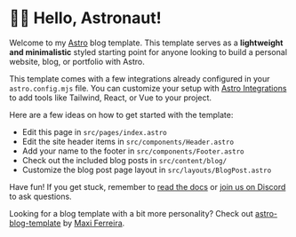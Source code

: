 # 🧑‍🚀 Hello, Astronaut!

Welcome to my [Astro](https://astro.build/) blog template. This template serves as a **lightweight and minimalistic** styled starting point for anyone looking to build a personal website, blog, or portfolio with Astro.

This template comes with a few integrations already configured in your `astro.config.mjs` file. You can customize your setup with [Astro Integrations](https://astro.build/integrations) to add tools like Tailwind, React, or Vue to your project.

Here are a few ideas on how to get started with the template:

- Edit this page in `src/pages/index.astro`
- Edit the site header items in `src/components/Header.astro`
- Add your name to the footer in `src/components/Footer.astro`
- Check out the included blog posts in `src/content/blog/`
- Customize the blog post page layout in `src/layouts/BlogPost.astro`

Have fun! If you get stuck, remember to [read the docs](https://docs.astro.build/) or [join us on Discord](https://astro.build/chat) to ask questions.

Looking for a blog template with a bit more personality? Check out [astro-blog-template](https://github.com/Charca/astro-blog-template) by [Maxi Ferreira](https://twitter.com/Charca).
